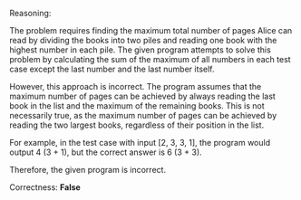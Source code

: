 Reasoning:

The problem requires finding the maximum total number of pages Alice can read by dividing the books into two piles and reading one book with the highest number in each pile. The given program attempts to solve this problem by calculating the sum of the maximum of all numbers in each test case except the last number and the last number itself.

However, this approach is incorrect. The program assumes that the maximum number of pages can be achieved by always reading the last book in the list and the maximum of the remaining books. This is not necessarily true, as the maximum number of pages can be achieved by reading the two largest books, regardless of their position in the list.

For example, in the test case with input [2, 3, 3, 1], the program would output 4 (3 + 1), but the correct answer is 6 (3 + 3).

Therefore, the given program is incorrect.

Correctness: **False**